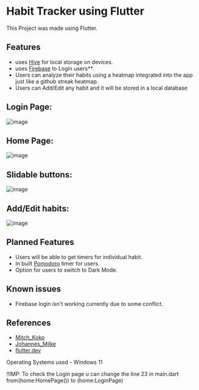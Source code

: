 # Habit Tracker using Flutter

This Project  was made using Flutter.

## Features
- uses [Hive](https://docs.hivedb.dev/#/) for local storage on devices.
- uses [Firebase](https://firebase.google.com/docs/flutter/setup) to Login users**.
- Users can analyze their habits using a heatmap integrated into the app
  just like a github streak heatmap.
- Users can Add/Edit any habit and it will be stored in a local database

## Login Page:
![image](https://user-images.githubusercontent.com/97280556/199313772-aa512335-3166-4118-a368-d290663b0b55.png)

## Home Page:
![image](https://user-images.githubusercontent.com/97280556/199313639-595b4b7e-f36a-472d-b5ab-999b79a8c16c.png)

## Slidable buttons:
![image](https://user-images.githubusercontent.com/97280556/199655112-8a542ac1-ba13-468a-bc71-138970efdc5c.png)

## Add/Edit habits:
![image](https://user-images.githubusercontent.com/97280556/199655181-1d35c60b-acff-4333-8a26-431a4a60e332.png)

## Planned Features
- Users will be able to get timers for individual habit.
- In built [Pomodoro](https://en.wikipedia.org/wiki/Pomodoro_Technique) timer for users.
- Option for users to switch to Dark Mode.

## Known issues
- Firebase login isn't working currently due to some conflict.

## References
- [Mitch_Koko](https://www.youtube.com/c/MitchKoko) 
- [Johannes_Milke](https://www.youtube.com/c/JohannesMilke)  
- [flutter.dev](flutter.dev)

Operating Systems used - Windows 11

!!IMP:
To check the Login page u can change the line 23 in main.dart
from(home:HomePage())  to (home:LoginPage)
